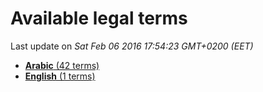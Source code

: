 # Available legal terms

Last update on *Sat Feb 06 2016 17:54:23 GMT+0200 (EET)*

* [**Arabic** (42 terms)](ar.md) 
* [**English** (1 terms)](en.md) 
